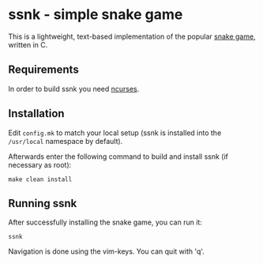 # ssnk - simple snake game

This is a lightweight, text-based implementation of the popular [snake
game][1], written in C.

## Requirements

In order to build ssnk you need [ncurses][2].

## Installation

Edit `config.mk` to match your local setup (ssnk is installed into the
`/usr/local` namespace by default).

Afterwards enter the following command to build and install ssnk (if
necessary as root):

    make clean install

## Running ssnk

After successfully installing the snake game, you can run it:

    ssnk

Navigation is done using the vim-keys. You can quit with 'q'.

[1]: https://en.wikipedia.org/wiki/Snake_(video_game_genre)
[2]: https://www.gnu.org/software/ncurses/ncurses.html
